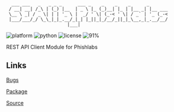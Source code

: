 
      ___ ___   _   _ _ _      ___ _    _    _    _      _       
     / __| __| /_\ | (_) |__  | _ \ |_ (_)__| |_ | |__ _| |__ ___
     \__ \ _| / _ \| | | '_ \ |  _/ ' \| (_-< ' \| / _` | '_ (_-<
     |___/___/_/ \_\_|_|_.__/_|_| |_||_|_/__/_||_|_\__,_|_.__/__/
                           |___|                                 
                                  
![platform](https://img.shields.io/badge/platform-Linux-blue.svg)
![python](https://img.shields.io/badge/python-3.7%2B-blue.svg)
![license](https://img.shields.io/badge/license-Proprietary-red.svg)
![91%](https://img.shields.io/badge/coverage-91%25-green.svg)

REST API Client Module for Phishlabs

## Links
[Bugs](https://github.info53.com/Fifth-Third/sea_lib_phishlabs/issues)

[Package](http://slgramihqaims90.info53.com:3030/root/seapypi/sea-lib-phishlabs/)

[Source](https://github.info53.com/pages/Fifth-Third/sea_lib_phishlabs)

